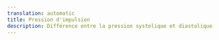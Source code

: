```yaml
---
translation: automatic
title: Pression d'impulsion
description: Différence entre la pression systolique et diastolique
---
```

